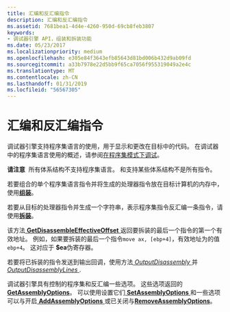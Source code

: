 ```yaml
---
title: 汇编和反汇编指令
description: 汇编和反汇编指令
ms.assetid: 7681bea1-4d4e-4260-950d-69cb8feb3807
keywords:
- 调试器引擎 API，组装和拆装功能
ms.date: 05/23/2017
ms.localizationpriority: medium
ms.openlocfilehash: e305e84f3643efb85643d81bd006b432d9ab09fd
ms.sourcegitcommit: a33b7978e22d5bb9f65ca7056f955319049a2e4c
ms.translationtype: MT
ms.contentlocale: zh-CN
ms.lasthandoff: 01/31/2019
ms.locfileid: "56567305"
---
```

# <a name="assembling-and-disassembling-instructions"></a>汇编和反汇编指令


调试器引擎支持程序集语言的使用，用于显示和更改在目标中的代码。 在调试器中的程序集语言使用的概述，请参阅[在程序集模式下调试](debugging-in-assembly-mode.md)。

**请注意**  所有体系结构不支持程序集语言。 和支持某些体系结构不是所有指令。

 

若要组合的单个程序集语言指令并将生成的处理器指令放在目标计算机的内存中，使用[**组装**](https://msdn.microsoft.com/library/windows/hardware/ff538121)。

若要从目标的处理器指令并生成一个字符串，表示程序集指令反汇编一条指令，请使用[**拆装**](https://msdn.microsoft.com/library/windows/hardware/ff541948)。

该方法[ **GetDisassembleEffectiveOffset** ](https://msdn.microsoft.com/library/windows/hardware/ff546581)返回要拆装的最后一个指令的第一个有效地址。 例如，如果要拆装的最后一个指令`move ax, [ebp+4]`，有效地址为的值`ebp+4`。 这对应于 **$ea**伪寄存器。

若要将已拆装的指令发送到输出回调，使用方法[ *OutputDisassembly* ](https://msdn.microsoft.com/library/windows/hardware/ff553211)并[ *OutputDisassemblyLines* ](https://msdn.microsoft.com/library/windows/hardware/ff553216).

调试器引擎具有控制的程序集和反汇编一些选项。 这些选项返回的[ **GetAssemblyOptions**](https://msdn.microsoft.com/library/windows/hardware/ff545605)。 可以使用设置它们[ **SetAssemblyOptions** ](https://msdn.microsoft.com/library/windows/hardware/ff556626)和一些选项可以与开启[ **AddAssemblyOptions** ](https://msdn.microsoft.com/library/windows/hardware/ff537852)或已关闭与[**RemoveAssemblyOptions**](https://msdn.microsoft.com/library/windows/hardware/ff554483)。

 

 





